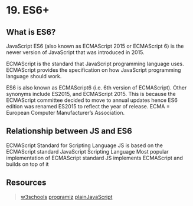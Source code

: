 # 19. ES6+

## What is ES6?
JavaScript ES6 (also known as ECMAScript 2015 or ECMAScript 6) is the newer version of JavaScript that was introduced in 2015.

ECMAScript is the standard that JavaScript programming language uses. ECMAScript provides the specification on how JavaScript programming language should work.

ES6 is also known as ECMAScript6 (i.e. 6th version of ECMAScript). Other synonyms include ES2015, and ECMAScript 2015. This is because the ECMAScript committee decided to move to annual updates hence ES6 edition was renamed ES2015 to reflect the year of release.
ECMA = European Computer Manufacturer’s Association.

## Relationship between JS and ES6

ECMAScript
Standard for Scripting Language
JS is based on the ECMAScript standard
JavaScript
Scripting Language
Most popular implementation of ECMAScript standard
JS implements ECMAScript and builds on top of it

## Resources
>[w3schools](https://www.w3schools.com/js/js_es6.asp)
>[programiz](https://www.programiz.com/javascript/ES6)
>[plainJavaScript](https://javascript.plainenglish.io/javascript-js-vs-es6-es-2015-7f9b587f6e6c)
